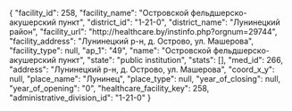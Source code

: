 {
    "facility_id": 258,
    "facility_name": "Островской фельдшерско-акушерский пункт",
    "district_id": "1-21-0",
    "district_name": "Лунинецкий район",
    "facility_url": "http:\/\/healthcare.by\/instinfo.php?orgnum=29744",
    "facility_address": "Лунинецкий р-н, д. Острово, ул. Машерова",
    "facility_type": null,
    "ap_1": "49",
    "name": "Островской фельдшерско-акушерский пункт",
    "state": "public institution",
    "stats": [],
    "med_id": 266,
    "address": "Лунинецкий р-н, д. Острово, ул. Машерова",
    "coord_x_y": null,
    "place_name": "Лунинец",
    "place_type": null,
    "year_of_closing": null,
    "year_of_opening": "0",
    "healthcare_facility_key": 258,
    "administrative_division_id": "1-21-0"
}